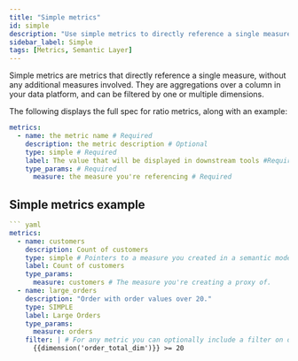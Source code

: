 ```yaml
---
title: "Simple metrics"
id: simple
description: "Use simple metrics to directly reference a single measure."
sidebar_label: Simple
tags: [Metrics, Semantic Layer]
---
```


Simple metrics are metrics that directly reference a single measure, without any additional measures involved. They are aggregations over a column in your data platform, and can be filtered by one or multiple dimensions.

The following displays the full spec for ratio metrics, along with an example:

```yaml
metrics:
  - name: the metric name # Required
    description: the metric description # Optional
    type: simple # Required
    label: The value that will be displayed in downstream tools #Required
    type_params: # Required
      measure: the measure you're referencing # Required

```

<!-- create_metric not supported yet
:::tip

If you've already defined the measure using the `create_metric: true` parameter, you don't need to create simple metrics. However, if you want to include a filter or in the final metric, you'll need to define and create a simple metric.
:::
-->

## Simple metrics example

```yaml
``` yaml
metrics: 
  - name: customers
    description: Count of customers
    type: simple # Pointers to a measure you created in a semantic model
    label: Count of customers
    type_params:
      measure: customers # The measure you're creating a proxy of.
  - name: large_orders
    description: "Order with order values over 20."
    type: SIMPLE
    label: Large Orders
    type_params:
      measure: orders
    filter: | # For any metric you can optionally include a filter on dimension values
      {{dimension('order_total_dim')}} >= 20
```
